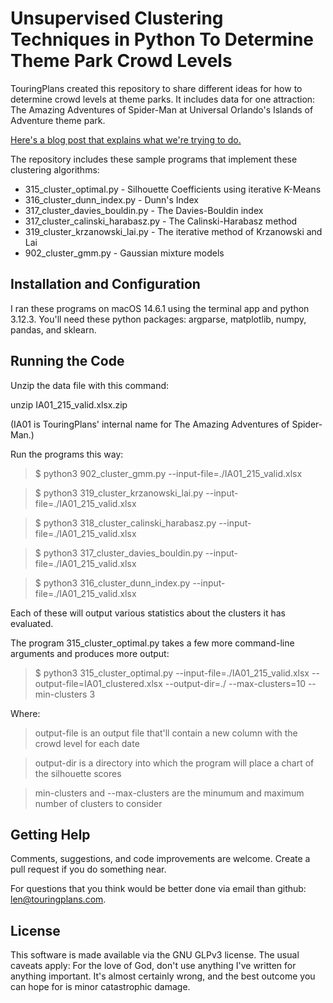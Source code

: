 # Unsupervised Clustering Techniques in Python To Determine Theme Park Crowd Levels

TouringPlans created this repository to share different ideas for how to determine crowd levels at theme parks. It includes data for one attraction: The Amazing Adventures of Spider-Man at Universal Orlando's Islands of Adventure theme park.

[Here's a blog post that explains what we're trying to do.](https://touringplans.com/blog/things-i-think-i-think-how-many-crowd-calendar-levels-are-there-anyway/)

The repository includes these sample programs that implement these clustering algorithms:

- 315_cluster_optimal.py - Silhouette Coefficients using iterative K-Means
- 316_cluster_dunn_index.py - Dunn's Index
- 317_cluster_davies_bouldin.py - The Davies-Bouldin index
- 317_cluster_calinski_harabasz.py - The Calinski-Harabasz method
- 319_cluster_krzanowski_lai.py - The iterative method of Krzanowski and Lai
- 902_cluster_gmm.py - Gaussian mixture models

## Installation and Configuration

I ran these programs on macOS 14.6.1 using the terminal app and python 3.12.3.
You'll need these python packages: argparse, matplotlib, numpy, pandas, and sklearn.

## Running the Code

Unzip the data file with this command:

unzip IA01_215_valid.xlsx.zip

(IA01 is TouringPlans' internal name for The Amazing Adventures of Spider-Man.)

Run the programs this way:

> $ python3 902_cluster_gmm.py --input-file=./IA01_215_valid.xlsx

> $ python3 319_cluster_krzanowski_lai.py --input-file=./IA01_215_valid.xlsx

> $ python3 318_cluster_calinski_harabasz.py --input-file=./IA01_215_valid.xlsx

> $ python3 317_cluster_davies_bouldin.py --input-file=./IA01_215_valid.xlsx

> $ python3 316_cluster_dunn_index.py --input-file=./IA01_215_valid.xlsx

Each of these will output various statistics about the clusters it has evaluated.

The program 315_cluster_optimal.py takes a few more command-line arguments and produces more output:

> $ python3 315_cluster_optimal.py --input-file=./IA01_215_valid.xlsx --output-file=IA01_clustered.xlsx --output-dir=./ --max-clusters=10 --min-clusters 3

Where:

> output-file is an output file that'll contain a new column with the crowd level for each date

> output-dir is a directory into which the program will place a chart of the silhouette scores

> min-clusters and --max-clusters are the minumum and maximum number of clusters to consider

## Getting Help

Comments, suggestions, and code improvements are welcome. Create a pull request if you do something near.

For questions that you think would be better done via email than github: len@touringplans.com.

## License

This software is made available via the GNU GLPv3 license. The usual caveats apply: For the love of God, don't use anything I've written for anything important. It's almost certainly wrong, and the best outcome you can hope for is minor catastrophic damage.


